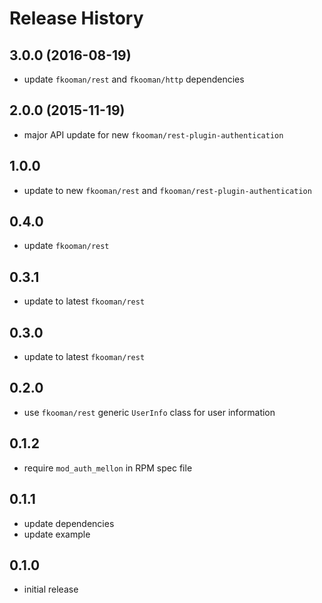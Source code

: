 # Release History

## 3.0.0 (2016-08-19)
- update `fkooman/rest` and `fkooman/http` dependencies

## 2.0.0 (2015-11-19)
- major API update for new `fkooman/rest-plugin-authentication`

## 1.0.0
- update to new `fkooman/rest` and `fkooman/rest-plugin-authentication`

## 0.4.0
- update `fkooman/rest`

## 0.3.1
- update to latest `fkooman/rest`

## 0.3.0
- update to latest `fkooman/rest`

## 0.2.0
- use `fkooman/rest` generic `UserInfo` class for user information

## 0.1.2
- require `mod_auth_mellon` in RPM spec file

## 0.1.1
- update dependencies
- update example

## 0.1.0 
- initial release
